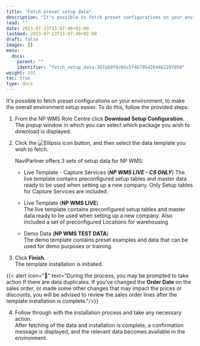 ```yaml
---
title: "Fetch preset setup data"
description: "It's possible to fetch preset configurations on your environment, to make the overall environment setup easier."
lead: ""
date: 2023-07-13T13:07:48+02:00
lastmod: 2023-07-13T13:07:48+02:00
draft: false
images: []
menu:
  docs:
    parent: ""
    identifier: "fetch_setup_data-367a59f9c05c5f467954264462297d50"
weight: 191
toc: true
type: docs
---
```


It's possible to fetch preset configurations on your environment, to make the overall environment setup easier. To do this, follow the provided steps: 

1. From the NP WMS Role Centre click **Download Setup Configuration**.        
   The popup window in which you can select which package you wish to download is displayed.
2. Click the ![Ellipsis icon](elipsis_icon.png) button, and then select the data template you wish to fetch.

    NaviPartner offers 3 sets of setup data for NP WMS:
    - Live Template - Capture Services (***NP WMS LIVE - CS ONLY***)
      The live template contains preconfigured setup tables and master data ready to be used when setting up a new company.
      Only Setup tables for Capture Services are included.

    - Live Template (**NP WMS LIVE**)            
      The live template contains preconfigured setup tables and master data ready to be used when setting up a new company.
      Also included a set of preconfigured Locations for warehousing  

    - Demo Data (**NP WMS TEST DATA**)             
      The demo template contains preset examples and data that can be used for demo purposes or training.

3. Click **Finish**.      
   The template installation is initiated.
   
  {{< alert icon="📝" text="During the process, you may be prompted to take action If there are data duplicates. If you've changed the <b>Order Date</b> on the sales order, or made some other changes that may impact the prices or discounts, you will be advised to review the sales order lines after the template installation is complete."/>}}

4. Follow through with the installation process and take any necessary action.      
   After fetching of the data and installation is complete, a confirmation message is displayed, and the relevant data becomes available in the environment.
